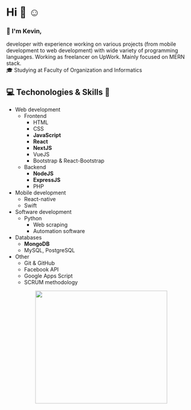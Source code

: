 # Hi :wave: :relaxed: <br/>
### :raising_hand: I'm Kevin,
developer with experience working on various projects (from mobile development to web development) with wide variety of programming languages. Working as freelancer on UpWork. Mainly focused on MERN stack. <br/>
:mortar_board: Studying at Faculty of Organization and Informatics
## :computer: Techonologies & Skills :wrench: <br/>
* Web development
  * Frontend
    * HTML
    * CSS
    * <b>JavaScript</b>
    * <b>React</b>
    * <b>NextJS</b>
    * VueJS
    * Bootstrap & React-Bootstrap
  * Backend
    * <b>NodeJS</b>
    * <b>ExpressJS</b>
    * PHP
* Mobile development
  * React-native
  * Swift
* Software development
  * Python 
    * Web scraping
    * Automation software
* Databases
  * <b>MongoDB</b>
  * MySQL, PostgreSQL 
* Other
  * Git & GitHub
  * Facebook API
  * Google Apps Script
  * SCRUM methodology
 
<p align="center">
<img src="https://user-images.githubusercontent.com/57373099/101802083-56b23580-3b0f-11eb-99be-60a24aa72b3e.png" width="350" height="300" align="center">
</p>
